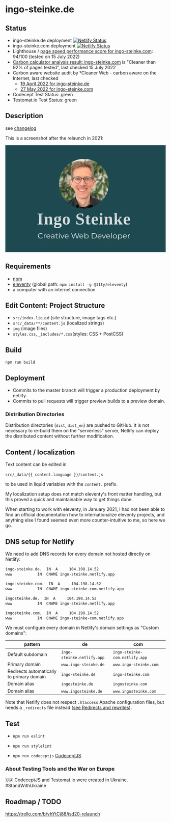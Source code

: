 # ingo-steinke.de

## Status

- ingo-steinke.de deployment [![Netlify Status](https://api.netlify.com/api/v1/badges/5b1f1d36-e074-40e2-b770-401a2274b0cf/deploy-status)](https://app.netlify.com/sites/ingo-steinke/deploys)
- ingo-steinke.com deployment [![Netlify Status](https://api.netlify.com/api/v1/badges/afdd8ec1-adce-4cbe-b886-9d47b8a97e2d/deploy-status)](https://app.netlify.com/sites/ingo-steinke-com/deploys)
- Lighthouse / [page speed performance score for ingo-steinke.com](https://pagespeed.web.dev/report?url=https%3A%2F%2Fwww.ingo-steinke.com%2F): 94/100 (tested on 15 July 2022)
- [Carbon calculator analysis result: ingo-steinke.com](https://www.websitecarbon.com/website/ingo-steinke-com/) is "Cleaner than 92% of pages tested", last checked 15 July 2022
- Carbon aware website audit by °Cleaner Web - carbon aware on the Internet, last checked
  - [19 April 2022 for ingo-steinke.de](https://www.ingo-steinke.de/#ecofriendly)
  - [27 May 2022 for ingo-steinke.com](https://www.ingo-steinke.com/#ecofriendly)
- Codecept Test Status: green
- Testomat.io Test Status: green

## Description

see [changelog](./CHANGELOG.md)

This is a screenshot after the relaunch in 2021:

![screenshot](_screenshots/screenshot-ingo-steinke-de.jpg)

## Requirements

- [npm](https://www.npmjs.com)
- [eleventy](https://www.11ty.dev/) (global path: `npm install -g @11ty/eleventy`)
- a computer with an internet connection

## Edit Content: Project Structure

- `src/index.liquid` (site structure, image tags etc.)
- `src/_data/**/content.js` (localized strings)
- `img` (image files)
- `styles.css`, `_includes/*.css`(styles: CSS + PostCSS)

## Build

```
npm run build
```

## Deployment

- Commits to the master branch will trigger a production deployment by netlify.
- Commits to pull requests will trigger preview builds to a preview domain.

### Distribution Directories

Distribution directories (`dist`, `dist_en`) are pushed to GitHub.
It is not necessary to re-build them on the "serverless" server,
Netlify can deploy the distributed content without further modification.

## Content / localization

Text content can be edited in

```src/_data/{{ content.language }}/content.js```

to be used in liquid variables with the `content.` prefix.

My localization setup does not match eleventy's front matter handling,
but this proved a quick and maintainable way to get things done.

When starting to work with eleventy, in January 2021, I had not been able to find an official documentation
how to internationalize eleventy projects, and anything else I found seemed even more
counter-intuitive to me, so here we go.

## DNS setup for Netlify

We need to add DNS records for every domain not hosted directly on Netlify:

```
ingo-steinke.de.  IN  A     104.198.14.52
www           IN  CNAME ingo-steinke.netlify.app
```

```
ingo-steinke.com.  IN  A     104.198.14.52
www           IN  CNAME ingo-steinke-com.netlify.app
```

```
ingosteinke.de.  IN  A     104.198.14.52
www           IN  CNAME ingo-steinke.netlify.app
```

```
ingosteinke.com.  IN  A     104.198.14.52
www           IN  CNAME ingo-steinke-com.netlify.app
```

We must configure every domain in Netlify's domain settings as "Custom domains":

| pattern       | de                         | com                          |
| ---               |----------------------------|------------------------------|
| Default subdomain | `ingo-steinke.netlify.app` | `ingo-steinke-com.netlify.app` |
| Primary domain | `www.ingo-steinke.de`      | `www.ingo-steinke.com`         |
| Redirects automatically to primary domain | `ingo-steinke.de`          | `ingo-steinke.com`             |
| Domain alias | `ingosteinke.de`             | `ingosteinke.com`              |
| Domain alias | `www.ingosteinke.de`         | `www.ingosteinke.com`             |

Note that Netlify does not respect `.htaccess` Apache configuration files, but needs a `_redirects` file instead ([see Redirects and rewrites](https://docs.netlify.com/routing/redirects/)).

## Test

* `npm run eslint`

* `npm run stylelint`

* `npm run codeceptjs` [CodeceptJS](https://codecept.io/) 

### About Testing Tools and the War on Europe
  🇺🇦 CodeceptJS and Testomat.io were created in Ukraine. #StandWithUkraine

## Roadmap / TODO

https://trello.com/b/vhYtCj88/isd20-relaunch
